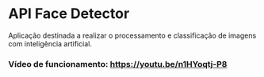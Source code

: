 # API Face Detector

Aplicação destinada a realizar o processamento e classificação de imagens com inteligência artificial.

### Vídeo de funcionamento: https://youtu.be/n1HYoqtj-P8

